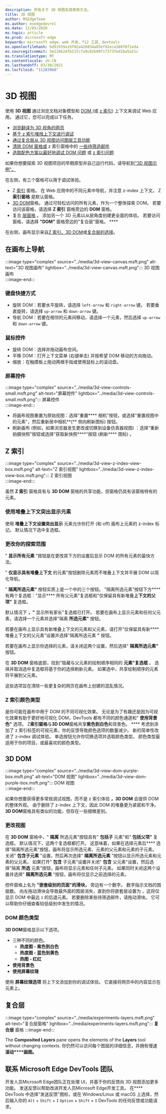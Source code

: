 ```yaml
---
description: 所有关于 3D 视图及其使用方法。
title: 3D 视图
author: MSEdgeTeam
ms.author: msedgedevrel
ms.date: 12/03/2020
ms.topic: article
ms.prod: microsoft-edge
keywords: microsoft edge、web 开发、f12 工具、devtools
ms.openlocfilehash: bd91939a19f02a426834a85ef92eca388f8f1eda
ms.sourcegitcommit: 5e218b24fb21fcfa9c82b99f17373fed1ba5a21c
ms.translationtype: MT
ms.contentlocale: zh-CN
ms.lasthandoff: 03/30/2021
ms.locfileid: "11203968"
---
```

# <a name="3d-view"></a>3D 视图  

使用 **3D 视图** 通过浏览文档对象模型和 [DOM ][MDNDocumentObjectModel] (或 [z 索引][MDNZIndex]) 上下文来调试 Web 应用。  通过它，您可以完成以下任务。  

*   [浏览翻译为 3D 视角的网页](#3d-dom)  
*   [基于 z 索引堆栈上下文进行调试](#z-index)  
*   [通过复合层从 3D 视图访问图层工具功能](#composited-layers)  
*   [清除 DOM 窗格或](#changing-your-view) z 索引窗格中的 [一些待筛选邮件](#change-the-scope-of-your-exploration)  
*   [选取配色方案以最好地调试 DOM 问题](#dom-color-type) 或 [z 索引问题](#z-index-color-type)  

如果你想要探索 3D 视图项目的早期原型并自己运行代码，请导航到["3D 视图示例"。][GithubMicrosoftedgeDevtoolssamples3dview]  

在左侧，有三个窗格可以用于调试体验。  

*   Z [索引](#z-index) 窗格。  在 Web 应用中的不同元素中导航，并注意 z-index 上下文。  Z **索引窗格** 是默认窗格。  
*   [3D DOM](#3d-dom)窗格。  通过可轻松访问的所有元素，作为一个整体探索 DOM。  若要访问该窗格，请选择 **Z 索引** 窗格旁边的 **DOM** 窗格。  
*   复合 [层窗格](#composited-layers) 。  添加另一个 3D 元素以从层角度创建更全面的体验。  若要访问窗格，请选择 **"DOM"** 窗格旁边的"复合层"窗格。 ****  
    
在右侧，画布显示来自[Z 索引](#z-index)[、3D DOM](#3d-dom)或[复合层的选择](#composited-layers)。  

## <a name="navigating-the-canvas"></a>在画布上导航  

:::image type="complex" source="../media/3d-view-canvas.msft.png" alt-text="3D 视图画布" lightbox="../media/3d-view-canvas.msft.png":::
   3D 视图画布  
:::image-end:::  

### <a name="keyboard-shortcuts"></a>键盘快捷方式  

*   旋转 DOM：若要水平旋转，请选择 `left-arrow` 和 `right-arrow` 键。  若要垂直旋转，请选择 `up-arrow` 和 `down-arrow` 键。  
*   导航 DOM：若要在相邻的元素间移动，请选择一个元素，然后选择 `up-arrow` 和 `down-arrow` 键。  

### <a name="mouse-controls"></a>鼠标控件  

*   旋转 DOM：选择并拖动画布空间。  
*   平移 DOM：打开上下文菜单 \(右键单击\) 并按希望 DOM 移动的方向拖动。  
*   缩放：在触摸板上拖动两根手指或使用鼠标上的滚动盘。  

### <a name="on-screen-controls"></a>屏幕控件  

:::image type="complex" source="../media/3d-view-controls-small.msft.png" alt-text="屏幕控件" lightbox="../media/3d-view-controls-small.msft.png":::
   屏幕控件  
:::image-end:::  

*   将画布视图重置为原始视图：选择"重置**** 相机"按钮，或选择"重置视图中的元素"，然后重新居中相机**\(** 侧向刷新图标\) 按钮。  
*   刷新画布 \(例如，如果浏览器发生更改或切换到设备仿真器视图\) ：选择"重新拍摄快照"按钮或选择"获取新快照****"按钮 \(刷新**** 图标\) 。  

## <a name="z-index"></a>Z 索引  

:::image type="complex" source="../media/3d-view-z-index-view-box.msft.png" alt-text="Z 索引视图" lightbox="../media/3d-view-z-index-view-box.msft.png":::
   Z 索引视图  
:::image-end:::  

虽然 **Z 索引** 窗格具有与 **3D DOM** 窗格的共享功能，但窗格仍具有该窗格特有的元素。  

### <a name="highlight-elements-with-stacking-context"></a>使用堆叠上下文突出显示元素  

使用 **堆叠上下文设置突出显示** 元素允许你打开 \(和 off\) 画布上元素的 z-index 标记。  默认情况下选中复选框。  

### <a name="change-the-scope-of-your-exploration"></a>更改你的探索范围  

" **显示所有元素** "按钮是在更改其下方的设置后显示 DOM 的所有元素的最快方法。  

" **仅显示具有堆叠上下文** 的元素"按钮删除元素而不堆叠上下文并平展 DOM 以简化导航。  

" **隔离所选元素"** 按钮实质上是一个中的三个按钮。  "隔离所选元素"按钮下方**** 有两个复选框："显示**** 所有父元素"复选框和"仅保留具有新堆叠**上下文的父项"** 复选框。  

默认情况下 **，"** 显示所有家长"复选框已打开。  若要在画布上显示元素和任何父元素，请选择一个元素并选择"隔离 **所选元素"** 按钮。  

若要在画布上显示具有新堆叠上下文的元素和父元素，请打开"仅保留具有新**** 堆叠上下文的父元素"设置并选择"隔离所选元素 **"** 按钮。  

若要在画布上显示你选择的元素，请关闭这两个设置，然后选择" **隔离所选元素"** 按钮。  

在 **3D DOM** 窗格底部，找到"隐藏与父元素的绘制顺序相同的 **元素"复选框** 。  选择并取消选中复选框将基于你的选择刷新元素。  如果选中，共享绘制顺序的元素将平展到父元素。  

这些选项旨在清除一些更复杂的网页在画布上创建的混乱情况。  

### <a name="z-index-color-type"></a>Z 索引颜色类型  

是你可能在画布中用于 DOM 的不同可视化效果。  无论是为了有趣还是因为可视化效果有助于更好地可视化 DOM，DevTools 都有不同的颜色通道和" **使用背景色"** 选项。  Z**索引窗格**与**3D DOM**窗格共享**紫色到白色**和背景色。 ****  考虑到添加了 z 索引标签的可视元素，你的反馈导致颜色选项的数量减少。  新的简单性改进了 z-index 调试体验。  单选按钮允许你切换选项并选取颜色类型。  颜色类型最适用于你的项目，或最喜欢的颜色类型。  

## <a name="3d-dom"></a>3D DOM  

:::image type="complex" source="../media/3d-view-dom-purple-box.msft.png" alt-text="DOM 视图" lightbox="../media/3d-view-dom-purple-box.msft.png":::
   DOM 视图  
:::image-end:::  

如果你想要获得更多常规调试视图，而不是 z 索引体验 **，3D DOM** 会提供 DOM 的整体外观。  由于删除了 z-index 上下文，因此 DOM 的堆叠更为紧密和干净。  **3D DOM**窗格具有类似的功能，但存在一些细微差别。  

### <a name="changing-your-view"></a>更改视图  

在 **3D DOM** 窗格中，" **隔离** 所选元素"按钮具有" **包括子** 元素"和" **包括父项"** 复选框。  默认情况下，这两个复选框都打开。  这意味着，如果在选择元素后**** 选择"隔离所选元素"按钮，画布将显示所选元素、元素的父元素和元素的子元素。  关闭" **包含子元素** "设置，然后再次选择" **隔离所选元素** "按钮以显示所选元素和元素的父元素。  如果打开" **包含** 子元素"设置并关闭" **包含** 父元素"设置，然后选择"隔离 **所选** 元素"按钮，画布将显示元素和任何子元素。  如果同时关闭这两个设置并选择" **隔离所选元素** "按钮，画布将仅显示之前选择的元素。  

控件窗格上名为 **"嵌套级别的页面"的滑块，** 旁边有一个数字。  数字指示文档的图层数。  向左拖动滑块会导致最外面的图层消失，直到你将嵌套层设置为 ，这将仅显示 DOM 中最远 `1` 的后退元素。  若要删除某些待筛选邮件，请拖动滑块。  它可以帮助你仔细查看较低级别中发生的情况。  

### <a name="dom-color-type"></a>DOM 颜色类型  

**3D DOM**窗格显示以下选项。  

*   三种不同的颜色。  
    *   **热度图 - 紫色到白色**  
    *   **热度图 - 蓝色到黄色**  
    *   **热图 - 红红**  
*   **使用背景色**  
*   **使用屏幕纹理**  
    
使用 **屏幕纹理选项** 将上下文添加到你的调试体验。  它直接将网页中的内容显示在元素上。  

## <a name="composited-layers"></a>复合层

:::image type="complex" source="../media/experiments-layers.msft.png" alt-text="复合层窗格" lightbox="../media/experiments-layers.msft.png":::
   **复合层** 窗格
:::image-end:::  

The **Composited Layers** pane opens the elements of the **Layers** tool without changing contexts.  你仍然可以访问每个图层的详细信息，并拥有慢速**滚动****画图。**

## <a name="getting-in-touch-with-the-microsoft-edge-devtools-team"></a>联系 Microsoft Edge DevTools 团队  

开发人员Microsoft Edge团队正在处理 UI，并基于你的反馈向 3D 视图添加更多功能。  发送反馈以帮助改进开发人员Microsoft Edge开发工具。  在**** DevTools 中选择"发送反馈"图标，或在 Windows/Linux 或 macOS 上选择，然后输入你的 `Alt` + `Shift` + `I` `Option` + `Shift` + `I` DevTools 的任何反馈或功能请求。  

<!-- links -->  

[GithubMicrosoftedgeDevtoolssamples3dview]: https://github.com/MicrosoftEdge/DevToolsSamples/tree/master/3DView "Microsoft EdgeDevTools 3D 视图 - MicrosoftEdge/DevToolsSamples |GitHub"  

[MDNDocumentObjectModel]: https://developer.mozilla.org/docs/Web/API/Document_Object_Model "文档对象模型 (DOM) |MDN"  
[MDNZIndex]: https://developer.mozilla.org/docs/Web/CSS/z-index "z-index |MDN"  
